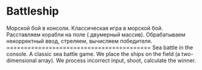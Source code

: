 # Battleship
Морской бой в консоли. Классическая игра в морской бой. Расставляем корабли на поле ( двумерный массив). Обрабатываем некорректный ввод, стреляем, вычисляем победителя. =========================================
Sea battle in the console. A classic sea battle game. We place the ships on the field (a two-dimensional array). We process incorrect input, shoot, calculate the winner.
